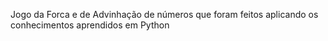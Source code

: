 Jogo da Forca e de Advinhação de números que foram feitos aplicando os conhecimentos aprendidos em Python 

